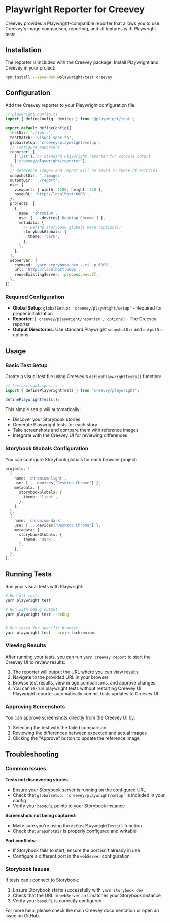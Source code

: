 # Playwright Reporter for Creevey

Creevey provides a Playwright-compatible reporter that allows you to use Creevey's image comparison, reporting, and UI features with Playwright tests.

## Installation

The reporter is included with the Creevey package. Install Playwright and Creevey in your project:

```bash
npm install --save-dev @playwright/test creevey
```

## Configuration

Add the Creevey reporter to your Playwright configuration file:

```typescript
// playwright.config.ts
import { defineConfig, devices } from '@playwright/test';

export default defineConfig({
  testDir: './tests',
  testMatch: 'visual.spec.ts',
  globalSetup: 'creevey/playwright/setup',
  // Configure reporters
  reporter: [
    ['list'], // Standard Playwright reporter for console output
    ['creevey/playwright/reporter'],
  ],
  // Reference images and report will be saved in these directories
  snapshotDir: './images',
  outputDir: './report',
  use: {
    viewport: { width: 1280, height: 720 },
    baseURL: 'http://localhost:6006',
  },
  projects: [
    {
      name: 'chromium',
      use: { ...devices['Desktop Chrome'] },
      metadata: {
        // Define storybook globals here (optional)
        storybookGlobals: {
          theme: 'dark',
        },
      },
    },
  ],
  webServer: {
    command: 'yarn storybook dev --ci -p 6006',
    url: 'http://localhost:6006',
    reuseExistingServer: !process.env.CI,
  },
});
```

### Required Configuration

- **Global Setup**: `globalSetup: 'creevey/playwright/setup'` - Required for proper initialization
- **Reporter**: `['creevey/playwright/reporter', options]` - The Creevey reporter
- **Output Directories**: Use standard Playwright `snapshotDir` and `outputDir` options

## Usage

### Basic Test Setup

Create a visual test file using Creevey's `definePlaywrightTests()` function:

```typescript
// tests/visual.spec.ts
import { definePlaywrightTests } from 'creevey/playwright';

definePlaywrightTests();
```

This simple setup will automatically:

- Discover your Storybook stories
- Generate Playwright tests for each story
- Take screenshots and compare them with reference images
- Integrate with the Creevey UI for reviewing differences

### Storybook Globals Configuration

You can configure Storybook globals for each browser project:

```typescript
projects: [
  {
    name: 'chromium-light',
    use: { ...devices['Desktop Chrome'] },
    metadata: {
      storybookGlobals: {
        theme: 'light',
      },
    },
  },
  {
    name: 'chromium-dark',
    use: { ...devices['Desktop Chrome'] },
    metadata: {
      storybookGlobals: {
        theme: 'dark',
      },
    },
  },
];
```

## Running Tests

Run your visual tests with Playwright:

```bash
# Run all tests
yarn playwright test

# Run with debug output
yarn playwright test --debug


# Run tests for specific browser
yarn playwright test --project=chromium
```

### Viewing Results

After running your tests, you can run `yarn creevey report` to start the Creevey UI to review results:

1. The reporter will output the URL where you can view results
2. Navigate to the provided URL in your browser
3. Browse test results, view image comparisons, and approve changes
4. You can re-run playwright tests without restarting Creevey UI. Playwright reporter automatically commit tests updates to Creevey UI

### Approving Screenshots

You can approve screenshots directly from the Creevey UI by:

1. Selecting the test with the failed comparison
2. Reviewing the differences between expected and actual images
3. Clicking the "Approve" button to update the reference image

## Troubleshooting

### Common Issues

**Tests not discovering stories**:

- Ensure your Storybook server is running on the configured URL
- Check that `globalSetup: 'creevey/playwright/setup'` is included in your config
- Verify your `baseURL` points to your Storybook instance

**Screenshots not being captured**:

- Make sure you're using the `definePlaywrightTests()` function
- Check that `snapshotDir` is properly configured and writable

**Port conflicts**:

- If Storybook fails to start, ensure the port isn't already in use
- Configure a different port in the `webServer` configuration

### Storybook Issues

If tests can't connect to Storybook:

1. Ensure Storybook starts successfully with `yarn storybook dev`
2. Check that the URL in `webServer.url` matches your Storybook instance
3. Verify your `baseURL` is correctly configured

For more help, please check the main Creevey documentation or open an issue on GitHub.
